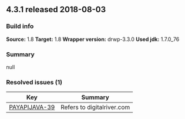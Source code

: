 ## 4.3.1 released 2018-08-03 
### Build info 
**Source:** 1.8 
**Target:** 1.8 
**Wrapper version:** drwp-3.3.0 
**Used jdk:** 1.7.0_76

### Summary 
null
### Resolved issues (1) 
|Key|Summary| 
|---|---|
|[PAYAPIJAVA-39](https://jira.drwp.digitalriver.com/browse/PAYAPIJAVA-39)|Refers to digitalriver.com|
